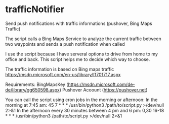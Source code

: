 # trafficNotifier
Send push notifications with traffic informations (pushover, Bing Maps Traffic)

The script calls a Bing Maps Service to analyze the current traffic between two waypoints 
and sends a push notification when called 

I use the script because I have serveral options to drive from home to my office and back.
This script helps me to decide which way to choose.

The traffic information is based on Bing maps traffic
https://msdn.microsoft.com/en-us/library/ff701717.aspx

Requirements:
	BingMapsKey	(https://msdn.microsoft.com/de-de/library/gg650598.aspx)
	Pushover Acoount (https://pushover.net)
	
You can call the script using cron jobs in the morning or afternoon:
In the morning at 7:45 am:
45 7 * * *	/usr/bin/python3 /path/to/script.py >/dev/null 2>&1
In the afternoon every 30 minutes between 4 pm and 6 pm:
0,30 16-18 * * *	/usr/bin/python3 /path/to/script.py >/dev/null 2>&1	

	
